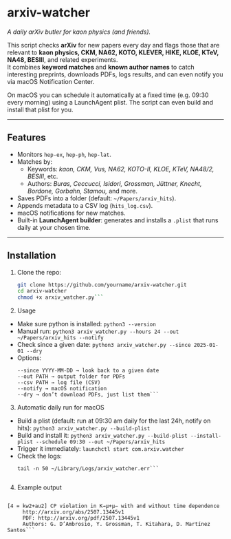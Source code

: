 # arxiv-watcher

*A daily arXiv butler for kaon physics (and friends).*

This script checks **arXiv** for new papers every day and flags those that are relevant to **kaon physics, CKM, NA62, KOTO, KLEVER, HIKE, KLOE, KTeV, NA48, BESIII**, and related experiments.  
It combines **keyword matches** and **known author names** to catch interesting preprints, downloads PDFs, logs results, and can even notify you via macOS Notification Center.

On macOS you can schedule it automatically at a fixed time (e.g. 09:30 every morning) using a LaunchAgent plist. The script can even build and install that plist for you.

---

## Features

- Monitors `hep-ex`, `hep-ph`, `hep-lat`.
- Matches by:
  - Keywords: *kaon, CKM, Vus, NA62, KOTO-II, KLOE, KTeV, NA48/2, BESIII*, etc.
  - Authors: *Buras, Ceccucci, Isidori, Grossman, Jüttner, Knecht, Bordone, Gorbahn, Stamou,* and more.
- Saves PDFs into a folder (default: `~/Papers/arxiv_hits`).
- Appends metadata to a CSV log (`hits_log.csv`).
- macOS notifications for new matches.
- Built-in **LaunchAgent builder**: generates and installs a `.plist` that runs daily at your chosen time.

---

## Installation

1. Clone the repo:
   ```bash
   git clone https://github.com/yourname/arxiv-watcher.git
   cd arxiv-watcher
   chmod +x arxiv_watcher.py```

2. Usage

- Make sure python is installed: ```python3 --version```
- Manual run: ```python3 arxiv_watcher.py --hours 24 --out ~/Papers/arxiv_hits --notify```
- Check since a given date: ```python3 arxiv_watcher.py --since 2025-01-01 --dry```
- Options:
    ```--hours N → look back N hours
    --since YYYY-MM-DD → look back to a given date
    --out PATH → output folder for PDFs
    --csv PATH → log file (CSV)
    --notify → macOS notification
    --dry → don’t download PDFs, just list them```

3. Automatic daily run for macOS
- Build a plist (default: run at 09:30 am daily for the last 24h, notify on hits): ```python3 arxiv_watcher.py --build-plist```
- Build and install it: ```python3 arxiv_watcher.py --build-plist --install-plist --schedule 09:30 --out ~/Papers/arxiv_hits```
- Trigger it immediately: ```launchctl start com.arxiv.watcher```
- Check the logs:
    ```tail -n 50 ~/Library/Logs/arxiv_watcher.out
    tail -n 50 ~/Library/Logs/arxiv_watcher.err```


4. Example output
```Found 5 matching entries in the last 24h.

[4 = kw2+au2] CP violation in K→μ+μ− with and without time dependence
     http://arxiv.org/abs/2507.13445v1
     PDF: http://arxiv.org/pdf/2507.13445v1
     Authors: G. D’Ambrosio, Y. Grossman, T. Kitahara, D. Martínez Santos```

